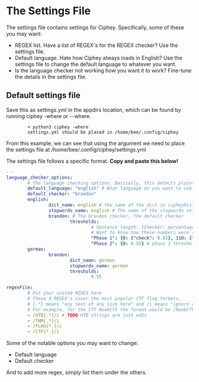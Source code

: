 # The Settings File

The settings file contains settings for Ciphey. Specifically, some of these you may want:
* REGEX list. Have a list of REGEX's for the REGEX checker? Use the settings file.
* Default language. Hate how Ciphey always loads in English? Use the settings file to change the default language to whatever you want.
* Is the language checker not working how you want it to work? Fine-tune the details in the settings file.

## Default settings file
Save this as settings.yml in the appdirs location, which can be found by running ciphey -where or --where.

```shell
        ➜ python3 ciphey -where    
        settings.yml should be placed in /home/bee/.config/ciphey
```

From this example, we can see that using the argument we need to place the settings file at /home/bee/.config/ciphey/settings.yml

The settings file follows a specific format. **Copy and paste this below!**
```yaml
---
language_checker_options:
        # The language checking options. Basically, this detects plaintext.
        default_language: "english" # What language do you want to use?
        default_checker: "brandon"
        english:
                dict_name: english # the name of the dict in cipheyDists
                stopwords_name: english # The name of the stopwords set in cipheyDists
                brandon: # The brandon checker, the default checker
                        thresholds:
                                # Sentence length: {Checker: percentage threshold}
                                # Want to know how these numbers were selected? Read the docs here TODO
                                "Phase 1": {0: {"check": 0.02}, 110: {"stop": 0.15}, 150: {"stop": 0.28}}
                                "Phase 2": {0: 0.55} # phase 2 threshold
        german:
                brandon:
                        dict_name: german
                        stopwords_name: german
                        thresholds:
                                0.55

regexFile:         
        # Put your custom REGEX here
        # These 4 REGEX's cover the most popular CTF flag formats.
        # {.*} means "any text of any size here" and /i means "ignore case".
        # For example, for the CTf NoobCTF the format would be /NoobCTF{.*}/i
        - /HTB{.*}/i # TODO HTB strings are just md5s
        - /THM{.*}/i
        - /FLAG{*.}/i
        - /CTF{*.}/i
```


Some of the notable options you may want to change:
* Default language
* Default checker

And to add more regex, simply list them under the others.

                

